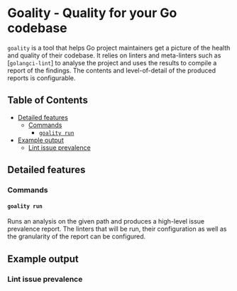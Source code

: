 # Goality - Quality for your Go codebase

`goality` is a tool that helps Go project maintainers get a picture of the health and quality of
their codebase. It relies on linters and meta-linters such as [`golangci-lint`] to analyse the
project and uses the results to compile a report of the findings. The contents and level-of-detail
of the produced reports is configurable.

## Table of Contents

- [Detailed features](#detailed-features)
  - [Commands](#commands)
    - [`goality run`](#goality-run)
- [Example output](#example-output)
  - [Lint issue prevalence](#lint-issue-prevalence)

## Detailed features

### Commands

#### `goality run`

Runs an analysis on the given path and produces a high-level issue prevalence report. The linters
that will be run, their configuration as well as the granularity of the report can be configured.

## Example output

### Lint issue prevalence
